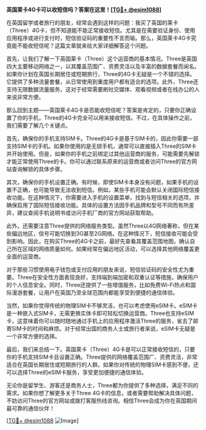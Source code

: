 **英国莱卡4G卡可以收短信吗？答案在这里！[[TG💪+ @esim1088](https://t.me/s/esim1088)]**

在英国留学或者旅行的朋友，经常会遇到这样的问题：我买了英国的莱卡（Three）4G卡，但不知道能不能正常接收短信。尤其是在需要验证身份、使用应用程序或进行支付时，短信验证码的重要性不言而喻。那么，英国莱卡4G卡究竟能不能收短信呢？这篇文章就来给大家详细解答这个问题。

首先，让我们了解一下英国莱卡（Three）这个运营商的基本情况。Three是英国四大主要移动网络之一，以其覆盖范围广、资费灵活以及丰富的数据套餐而闻名。如果你计划在英国长期居住或短期旅行，Three的4G卡无疑是一个不错的选择。它提供了多种流量套餐，从日常使用到重度用户都有适合的选项。此外，Three还支持无限数据流量服务，这对于经常需要刷社交媒体、观看视频或者在线办公的人来说非常方便。

那么回到主题——英国莱卡4G卡是否能收短信呢？答案是肯定的，只要你正确设置了你的手机，Three的4G卡完全可以用来接收短信。不过，在具体操作之前，我们需要了解几个关键点。

首先，确保你的手机支持SIM卡。Three的4G卡是基于SIM卡的，因此你需要一部支持SIM卡的手机。如果你使用的是无锁手机，通常可以直接插入Three的SIM卡并开始使用。但是，如果你的手机之前绑定过其他运营商的服务，可能需要先解锁才能正常使用Three的卡。你可以通过联系原来的运营商或者访问Three的官方网站查询解锁的具体步骤。

其次，确保你的手机设置正确。有时候，即使SIM卡本身没有问题，如果手机的设置不正确，也可能导致无法收到短信。例如，某些手机可能会默认关闭国际短信接收功能。在这种情况下，你需要进入手机的设置菜单，找到与短信相关的选项，并确保启用了国际短信接收功能。具体的设置方法因手机品牌和型号不同而有所差异，建议查阅手机说明书或访问手机厂商的官方网站获取帮助。

此外，还需要注意Three提供的网络服务类型。虽然Three以4G网络著称，但在某些偏远地区，信号可能切换到3G甚至2G网络。在这种情况下，短信接收可能会受到影响。因此，在购买Three的4G卡之前，最好先查看其覆盖范围地图，确认自己所在区域的网络质量如何。如果经常在偏远地区活动，可以选择其他网络覆盖更全面的运营商。

对于那些习惯使用电子钱包或支付应用的朋友来说，短信验证码的安全性尤为重要。Three在安全性方面表现良好，支持端到端加密和双重认证等措施，确保用户的个人信息安全。同时，Three还提供了一些增值服务，比如免费Wi-Fi热点和国际漫游套餐，让用户在英国乃至全球范围内都能享受到便捷的通信体验。

当然，如果你觉得传统的物理SIM卡不够灵活，也可以考虑使用eSIM卡。eSIM卡是一种嵌入式SIM卡，无需更换实体卡即可轻松切换运营商。Three也支持eSIM卡，这意味着你可以随时随地通过手机上的应用程序激活Three的服务，省去了邮寄SIM卡的时间和麻烦。对于经常出国的商务人士或旅行者来说，eSIM卡无疑是一个非常方便的选择。

最后，我们来总结一下。英国莱卡（Three）4G卡是可以正常接收短信的，只要你的手机支持SIM卡且设置正确。Three提供的网络覆盖范围广、资费灵活，非常适合在英国长期居住或短期旅行的人群。如果你对传统的物理SIM卡感到不便，还可以选择Three的eSIM卡服务，享受更加便捷的通信体验。

无论你是留学生、游客还是商务人士，Three都为你提供了多种选择，满足不同的需求。如果你想了解更多关于Three 4G卡的信息，或者需要帮助解决具体问题，不妨访问Three的官方网站或拨打客服热线咨询。相信Three会成为你在英国期间最可靠的通信伙伴！

[[TG💪+ @esim1088](https://t.me/s/esim1088) ![Image](https://i.postimg.cc/4NQfJmqS/Snipaste-2025-05-13-00-14-12.png)]